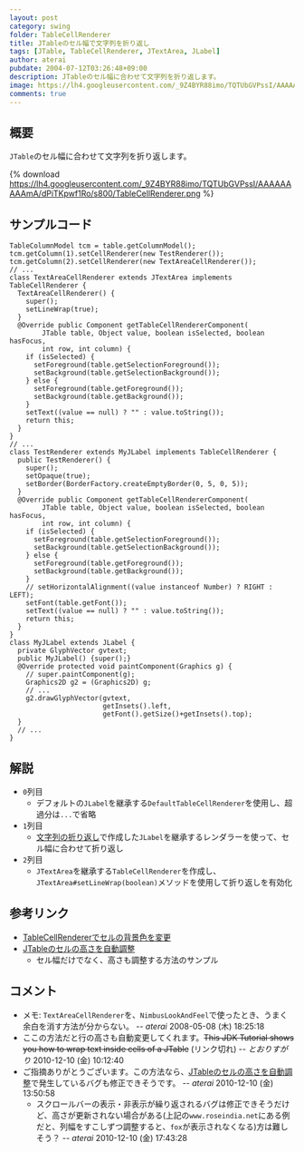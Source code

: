 ```yaml
---
layout: post
category: swing
folder: TableCellRenderer
title: JTableのセル幅で文字列を折り返し
tags: [JTable, TableCellRenderer, JTextArea, JLabel]
author: aterai
pubdate: 2004-07-12T03:26:48+09:00
description: JTableのセル幅に合わせて文字列を折り返します。
image: https://lh4.googleusercontent.com/_9Z4BYR88imo/TQTUbGVPssI/AAAAAAAAAmA/dPiTKpwf1Ro/s800/TableCellRenderer.png
comments: true
---
```

## 概要
`JTable`のセル幅に合わせて文字列を折り返します。

{% download https://lh4.googleusercontent.com/_9Z4BYR88imo/TQTUbGVPssI/AAAAAAAAAmA/dPiTKpwf1Ro/s800/TableCellRenderer.png %}

## サンプルコード
<pre class="prettyprint"><code>TableColumnModel tcm = table.getColumnModel();
tcm.getColumn(1).setCellRenderer(new TestRenderer());
tcm.getColumn(2).setCellRenderer(new TextAreaCellRenderer());
// ...
class TextAreaCellRenderer extends JTextArea implements TableCellRenderer {
  TextAreaCellRenderer() {
    super();
    setLineWrap(true);
  }
  @Override public Component getTableCellRendererComponent(
        JTable table, Object value, boolean isSelected, boolean hasFocus,
        int row, int column) {
    if (isSelected) {
      setForeground(table.getSelectionForeground());
      setBackground(table.getSelectionBackground());
    } else {
      setForeground(table.getForeground());
      setBackground(table.getBackground());
    }
    setText((value == null) ? "" : value.toString());
    return this;
  }
}
// ...
class TestRenderer extends MyJLabel implements TableCellRenderer {
  public TestRenderer() {
    super();
    setOpaque(true);
    setBorder(BorderFactory.createEmptyBorder(0, 5, 0, 5));
  }
  @Override public Component getTableCellRendererComponent(
        JTable table, Object value, boolean isSelected, boolean hasFocus,
        int row, int column) {
    if (isSelected) {
      setForeground(table.getSelectionForeground());
      setBackground(table.getSelectionBackground());
    } else {
      setForeground(table.getForeground());
      setBackground(table.getBackground());
    }
    // setHorizontalAlignment((value instanceof Number) ? RIGHT : LEFT);
    setFont(table.getFont());
    setText((value == null) ? "" : value.toString());
    return this;
  }
}
class MyJLabel extends JLabel {
  private GlyphVector gvtext;
  public MyJLabel() {super();}
  @Override protected void paintComponent(Graphics g) {
    // super.paintComponent(g);
    Graphics2D g2 = (Graphics2D) g;
    // ...
    g2.drawGlyphVector(gvtext,
                       getInsets().left,
                       getFont().getSize()+getInsets().top);
  }
  // ...
}
</code></pre>

## 解説
- `0`列目
    - デフォルトの`JLabel`を継承する`DefaultTableCellRenderer`を使用し、超過分は`...`で省略
- `1`列目
    - [文字列の折り返し](https://ateraimemo.com/Swing/GlyphVector.html)で作成した`JLabel`を継承するレンダラーを使って、セル幅に合わせて折り返し
- `2`列目
    - `JTextArea`を継承する`TableCellRenderer`を作成し、`JTextArea#setLineWrap(boolean)`メソッドを使用して折り返しを有効化

<!-- dummy comment line for breaking list -->

## 参考リンク
- [TableCellRendererでセルの背景色を変更](https://ateraimemo.com/Swing/StripeTable.html)
- [JTableのセルの高さを自動調整](https://ateraimemo.com/Swing/AutoWrapTableCell.html)
    - セル幅だけでなく、高さも調整する方法のサンプル

<!-- dummy comment line for breaking list -->

## コメント
- メモ: `TextAreaCellRenderer`を、`NimbusLookAndFeel`で使ったとき、うまく余白を消す方法が分からない。 -- *aterai* 2008-05-08 (木) 18:25:18
- ここの方法だと行の高さも自動変更してくれます。~~This JDK Tutorial shows you how to wrap text inside cells of a JTable~~ (リンク切れ) -- *とおりすがり* 2010-12-10 (金) 10:12:40
- ご指摘ありがとうございます。この方法なら、[JTableのセルの高さを自動調整](https://ateraimemo.com/Swing/AutoWrapTableCell.html)で発生しているバグも修正できそうです。 -- *aterai* 2010-12-10 (金) 13:50:58
    - スクロールバーの表示・非表示が繰り返されるバグは修正できそうだけど、高さが更新されない場合がある(上記の`www.roseindia.net`にある例だと、列幅をすこしずつ調整すると、`fox`が表示されなくなる)方は難しそう？ -- *aterai* 2010-12-10 (金) 17:43:28

<!-- dummy comment line for breaking list -->
